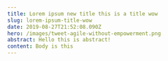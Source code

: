 ```yaml
---
title: Lorem ipsum new title this is a title wow
slug: lorem-ipsum-title-wow
date: 2019-08-27T21:52:08.090Z
hero: /images/tweet-agile-without-empowerment.png
abstract: Hello this is abstract!
content: Body is this
---
```


